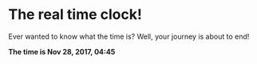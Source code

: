 # The real time clock!

Ever wanted to know what the time is? Well, your journey is about to end!

**The time is Nov 28, 2017, 04:45**